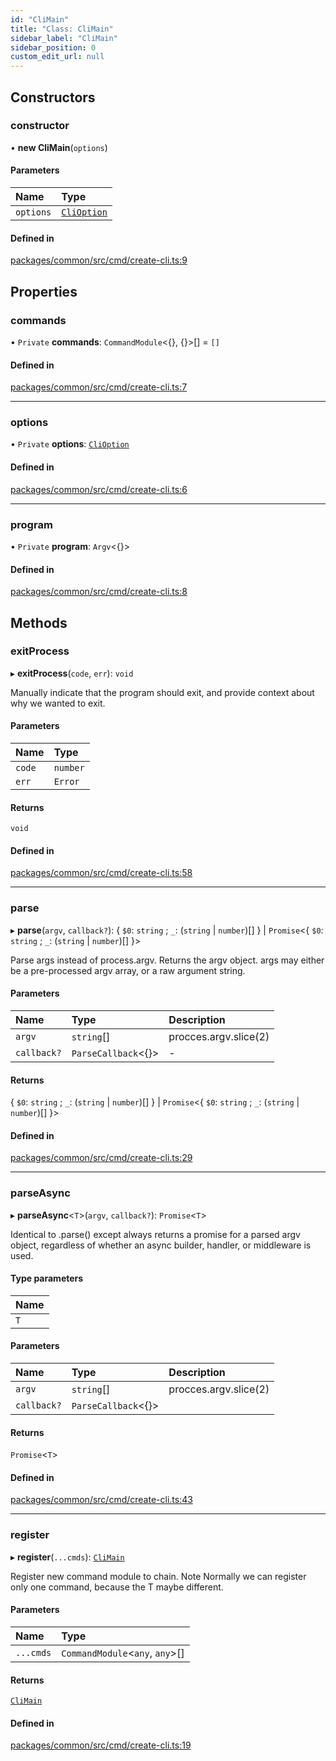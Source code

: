 ```yaml
---
id: "CliMain"
title: "Class: CliMain"
sidebar_label: "CliMain"
sidebar_position: 0
custom_edit_url: null
---
```


## Constructors

### constructor

• **new CliMain**(`options`)

#### Parameters

| Name      | Type                                      |
| :-------- | :---------------------------------------- |
| `options` | [`CliOption`](../interfaces/CliOption.md) |

#### Defined in

[packages/common/src/cmd/create-cli.ts:9](https://github.com/armitjs/armit/blob/224552a/packages/common/src/cmd/create-cli.ts#L9)

## Properties

### commands

• `Private` **commands**: `CommandModule`<{}, {}\>[] = `[]`

#### Defined in

[packages/common/src/cmd/create-cli.ts:7](https://github.com/armitjs/armit/blob/224552a/packages/common/src/cmd/create-cli.ts#L7)

---

### options

• `Private` **options**: [`CliOption`](../interfaces/CliOption.md)

#### Defined in

[packages/common/src/cmd/create-cli.ts:6](https://github.com/armitjs/armit/blob/224552a/packages/common/src/cmd/create-cli.ts#L6)

---

### program

• `Private` **program**: `Argv`<{}\>

#### Defined in

[packages/common/src/cmd/create-cli.ts:8](https://github.com/armitjs/armit/blob/224552a/packages/common/src/cmd/create-cli.ts#L8)

## Methods

### exitProcess

▸ **exitProcess**(`code`, `err`): `void`

Manually indicate that the program should exit, and provide context about why we wanted to exit.

#### Parameters

| Name   | Type     |
| :----- | :------- |
| `code` | `number` |
| `err`  | `Error`  |

#### Returns

`void`

#### Defined in

[packages/common/src/cmd/create-cli.ts:58](https://github.com/armitjs/armit/blob/224552a/packages/common/src/cmd/create-cli.ts#L58)

---

### parse

▸ **parse**(`argv`, `callback?`): { `$0`: `string` ; `_`: (`string` \| `number`)[] } \| `Promise`<{ `$0`: `string` ; `_`: (`string` \| `number`)[] }\>

Parse args instead of process.argv. Returns the argv object. args may either be a pre-processed argv array, or a raw argument string.

#### Parameters

| Name        | Type                 | Description           |
| :---------- | :------------------- | :-------------------- |
| `argv`      | `string`[]           | procces.argv.slice(2) |
| `callback?` | `ParseCallback`<{}\> | -                     |

#### Returns

{ `$0`: `string` ; `_`: (`string` \| `number`)[] } \| `Promise`<{ `$0`: `string` ; `_`: (`string` \| `number`)[] }\>

#### Defined in

[packages/common/src/cmd/create-cli.ts:29](https://github.com/armitjs/armit/blob/224552a/packages/common/src/cmd/create-cli.ts#L29)

---

### parseAsync

▸ **parseAsync**<`T`\>(`argv`, `callback?`): `Promise`<`T`\>

Identical to .parse() except always returns a promise for a parsed argv object, regardless of whether an async builder, handler, or middleware is used.

#### Type parameters

| Name |
| :--- |
| `T`  |

#### Parameters

| Name        | Type                 | Description           |
| :---------- | :------------------- | :-------------------- |
| `argv`      | `string`[]           | procces.argv.slice(2) |
| `callback?` | `ParseCallback`<{}\> |                       |

#### Returns

`Promise`<`T`\>

#### Defined in

[packages/common/src/cmd/create-cli.ts:43](https://github.com/armitjs/armit/blob/224552a/packages/common/src/cmd/create-cli.ts#L43)

---

### register

▸ **register**(`...cmds`): [`CliMain`](CliMain.md)

Register new command module to chain.
Note Normally we can register only one command, because the T maybe different.

#### Parameters

| Name      | Type                             |
| :-------- | :------------------------------- |
| `...cmds` | `CommandModule`<`any`, `any`\>[] |

#### Returns

[`CliMain`](CliMain.md)

#### Defined in

[packages/common/src/cmd/create-cli.ts:19](https://github.com/armitjs/armit/blob/224552a/packages/common/src/cmd/create-cli.ts#L19)
